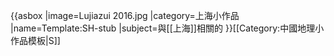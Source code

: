 {{asbox
|image=Lujiazui 2016.jpg
|category=上海小作品
|name=Template:SH-stub
|subject=與[[上海]]相關的
}}<noinclude>[[Category:中國地理小作品模板|S]]</noinclude>